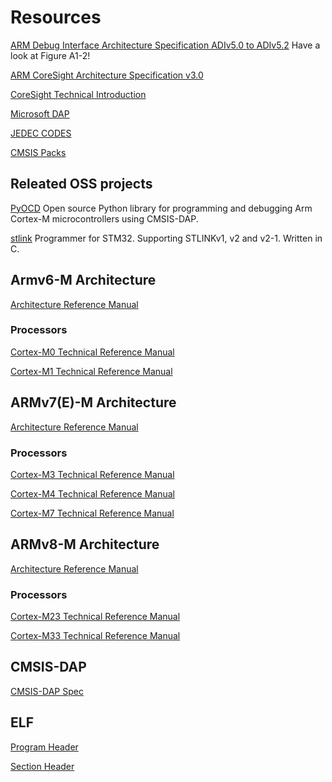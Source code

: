 # Resources

[ARM Debug Interface Architecture Specification ADIv5.0 to ADIv5.2](https://developer.arm.com/docs/ihi0031/e) Have a look at Figure A1-2!

[ARM CoreSight Architecture Specification v3.0](https://static.docs.arm.com/ihi0029/e/coresight_v3_0_architecture_specification_IHI0029E.pdf)

[CoreSight Technical Introduction](http://infocenter.arm.com/help/topic/com.arm.doc.epm039795/coresight_technical_introduction_EPM_039795.pdf)

[Microsoft DAP](https://microsoft.github.io/debug-adapter-protocol/overview)

[JEDEC CODES](https://www.jedec.org/system/files/docs/JEP106AY.pdf)

[CMSIS Packs](https://developer.arm.com/tools-and-software/embedded/cmsis/cmsis-packs)

## Releated OSS projects

[PyOCD](https://github.com/mbedmicro/pyOCD) Open source Python library for
programming and debugging Arm Cortex-M microcontrollers using CMSIS-DAP.

[stlink](https://github.com/texane/stlink) Programmer for STM32. Supporting
STLINKv1, v2 and v2-1. Written in C.


## Armv6-M Architecture 

[Architecture Reference Manual](https://static.docs.arm.com/ddi0419/d/DDI0419D_armv6m_arm.pdf)

### Processors

[Cortex-M0 Technical Reference Manual](http://infocenter.arm.com/help/topic/com.arm.doc.ddi0432c/DDI0432C_cortex_m0_r0p0_trm.pdf)

[Cortex-M1 Technical Reference Manual](https://static.docs.arm.com/ddi0413/d/DDI0413D_cortexm1_r1p0_trm.pdf)

## ARMv7(E)-M Architecture

[Architecture Reference Manual](https://static.docs.arm.com/ddi0403/e/DDI0403E_d_armv7m_arm.pdf)

### Processors
[Cortex-M3 Technical Reference Manual](https://static.docs.arm.com/100165/0201/arm_cortexm3_processor_trm_100165_0201_00_en.pdf)

[Cortex-M4 Technical Reference Manual](https://static.docs.arm.com/100166/0001/arm_cortexm4_processor_trm_100166_0001_00_en.pdf)

[Cortex-M7 Technical Reference Manual](https://static.docs.arm.com/ddi0489/f/DDI0489F_cortex_m7_trm.pdf)

## ARMv8-M Architecture

[Architecture Reference Manual](https://static.docs.arm.com/ddi0553/bf/DDI0553B_f_armv8m_arm.pdf)

### Processors
[Cortex-M23 Technical Reference Manual](https://static.docs.arm.com/ddi0550/c/cortex_m23_r1p0_technical_reference_manual_DDI0550C_en.pdf)

[Cortex-M33 Technical Reference Manual](https://static.docs.arm.com/100230/0004/cortex_m33_trm_100230_0004_00_en.pdf)

## CMSIS-DAP
[CMSIS-DAP Spec](https://arm-software.github.io/CMSIS_5/DAP/html/index.html)


## ELF
[Program Header](https://docs.oracle.com/cd/E19683-01/816-1386/chapter6-83432/index.html)

[Section Header](https://docs.oracle.com/cd/E19683-01/816-1386/6m7qcoblj/index.html)
